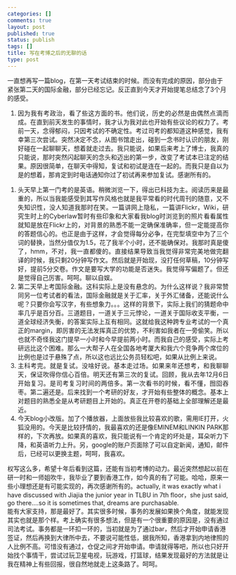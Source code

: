 ```yaml
--- 
categories: []
comments: true
layout: post
published: true
status: publish
tags: []
title: 写在考博之后的无聊的话
type: post
---
```

<div id="msgcns!3725CC0EE38B1F6!1563" class="bvMsg">一直想再写一篇blog，在第一天考试结束的时候。而没有完成的原因，部分由于紧张第二天的国际金融，部分已经忘记。反正直到今天才开始提笔总结念了3个月的感受。

 <ol><li><div style="text-align:justify;">因为我有考政治，看了些这方面的书。他们说，历史的必然是由偶然点滴而成。在直到前天发生的事情时，我才认为我对此也开始有些议论的权力了。考前一天，念得郁闷，只因考试的不确定性。考过司考的都知道这种感觉，我有幸第三次尝试。突然决定不念，从图书馆走出，碰到一念书时认识的朋友，刚好碰在一起聊聊天，想着就走过去。我只能说，如果后来考上了博士，我真的只能说，那时突然闪起聊天的念头和迈出的第一步，改变了考试本已注定的结果。原因很简单，在聊天中得知，复试和初试是连在一起的。而我只是自以为是的想着，那肯定到时电话通知你过了初试再来参加复试。感谢所有的。
</div></li></ol>
 <ol>
<li>
<div style="text-align:justify;">头天早上第一门考的是英语。稍微浏览一下，得出已科技为主。阅读历来是最重的，所以当我能感受到其写作风格也就是我平常看的时代周刊的随意，又不失知识性，没人知道我那时在笑。一篇讲网上隐私，一篇讲Flickr，Wiki，研究生时上的Cyberlaw暂时有些印象和大家看我blog时浏览到的照片看看属性就知是放在Flickr上的，对背景的熟悉不能一定确保准确率，但一定能提高你的答题信心的。也正是由于这样，才会觉得每分必争，在完型填空中为了三个词的替换，当然分值仅为1.5，花了我半个小时，还不能确保对。我那时真是傻了，hmm，不对，我一直都傻的。直接结果导致当我觉得非常完美地做完翻译的时候，我只剩20分钟写作文。然后就是开始现，没打任何草稿，10分钟写好，提前5分交卷。作文是要写大学的功能是否迷失。我觉得写偏题了。但还是觉得自己厉害。呵呵。聊以自娱。
</div>
 </li>
<li>
<div style="text-align:justify;">第二天早上考国际金融。这科实际上是没有悬念的。为什么这样说？我非常赞同另一位考试者的看法，国际金融就是关于汇率，关于外汇储备，还能说什么呢？只要你会写汉字，有些想象力。。。这样的背景下，实际上我们的猜题命中率几乎是百分百。三道题目，一道关于三元悖论，一道关于国际收支平衡，一道全球经济失衡，的答案实际上互有相同。这就给我这种跨专业考试的一个真正的margin，即厉害的无法发挥真正的优势，不利害如我者在一旁偷笑。所以也就不奇怪我这门提早一小时和今早提前两小时。而我自己的感受，实际上考研远比这个困难。那么一大帮子人在全国各地考厦大和我六个竞争两个席位的比例也是过于悬殊了点，所以这也远比公务员轻松吧，如果从比例上来说。
</div>
 </li>
<li>
<div style="text-align:justify;">主科考完。就是复试。没啥好说。基本走过场。如果来年还想考，和我聊聊天，保证吹得你信心百倍。明天还有第三次的复试。回顾，我从去年12月6日开始复习。是司考复习时间的两倍多。第一次看书的时候，看不懂，囫囵吞枣。第二遍还是。后来找到一个考研的好友，才开始有些整体的概念。基本上对题目的熟悉全是从考研题目上开始的。真正在开卷的基础上全部理解还是最近。
</div>
 </li>
<li>
<div style="text-align:justify;">今天blog小改版。加了个播放器，上面放些我比较喜欢的歌，需用IE打开，火狐没用的。今天是比较抒情的，我最喜欢的还是像EMINEM和LINKIN PARK那样的，下次再放。如果真的喜欢，我只能说有一个肯定的坏处是，耳朵听力下降，和英语听力上升。另，google的账户页面除了可以自定新闻，通知，邮件后，已经可以更换主题，呵呵，我喜欢。
</div>
 </li>
</ol>权写这么多，希望十年后看到这篇，还能有当初考博的动力。最近突然想起以前在研一时和一师姐吹牛，我毕业了要到香港工作，如今真的有了可能。哈哈，原来一些小理想还是有可能实现的，再次感谢所有的。actually, it was exactly what i have discussed with Jiajia the junior year in TLBU in 7th floor，she just said, go there....so it is sometimes that, dreams are purchasable.<br>能有大家支持，那是最好了。其实很多时候，事务的发展如果换个角度，就能发现其实也就是那个样。考上确实有很多想法，但是有一个很重要的原因是，没有通过司法考试。事务都是一环扣一环的，当初就是为了通过bar，然后才开始申请香港签证，然后再换到大律所中去，不要说可能性低，据我所知，香港拿到内地律照的人比例不高。可惜没有通过，仓促之间才开始申请。申请就得等吧，所以也只好开始找个事情干，尝试过玩卫星电视，玩游戏，打篮球，结果发现最好的方法就是让我在精神上有些回报，很自然地就走上这条路了。呵呵。<br>
</div>
